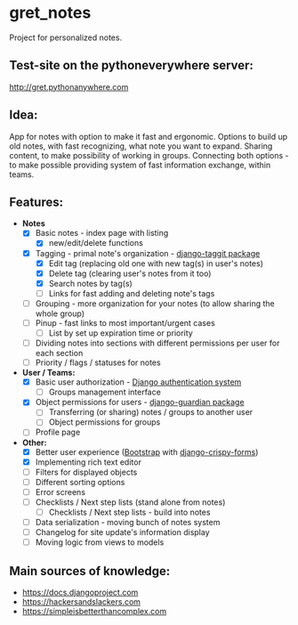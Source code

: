 # gret_notes

Project for personalized notes.

## Test-site on the pythoneverywhere server:

http://gret.pythonanywhere.com

## Idea:

 App for notes with option to make it fast and ergonomic.
 Options to build up old notes, with fast recognizing, what note you want to expand.
 Sharing content, to make possibility of working in groups.
 Connecting both options - to make possible providing system of fast information exchange, within teams.

## Features:

* **Notes**
    * [X] Basic notes - index page with listing
        * [X] new/edit/delete functions
    * [X] Tagging - primal note's organization - [django-taggit package](https://django-taggit.readthedocs.io/en/latest/index.html)
        * [X] Edit tag (replacing old one with new tag(s) in user's notes)
        * [X] Delete tag (clearing user's notes from it too)
        * [X] Search notes by tag(s)
        * [ ] Links for fast adding and deleting note's tags
    * [ ] Grouping - more organization for your notes (to allow sharing the whole group)
    * [ ] Pinup - fast links to most important/urgent cases
        * [ ] List by set up expiration time or priority
    * [ ] Dividing notes into sections with different permissions per user for each section
    * [ ] Priority / flags / statuses for notes

* **User / Teams:**
    * [X] Basic user authorization - [Django authentication system](https://docs.djangoproject.com/en/3.0/topics/auth/default/)
        * [ ] Groups management interface
    * [X] Object permissions for users - [django-guardian package](https://django-guardian.readthedocs.io)
        * [ ] Transferring (or sharing) notes / groups to another user
        * [ ] Object permissions for groups
    * [ ] Profile page

* **Other:**
    * [X] Better user experience ([Bootstrap](https://getbootstrap.com) with [django-crispy-forms](https://django-crispy-forms.readthedocs.io/en/latest/))
    * [X] Implementing rich text editor
    * [ ] Filters for displayed objects
    * [ ] Different sorting options
    * [ ] Error screens
    * [ ] Checklists / Next step lists (stand alone from notes)
        * [ ] Checklists / Next step lists - build into notes
    * [ ] Data serialization - moving bunch of notes system 
    * [ ] Changelog for site update's information display
    * [ ] Moving logic from views to models

## Main sources of knowledge:

* https://docs.djangoproject.com
* https://hackersandslackers.com
* https://simpleisbetterthancomplex.com
